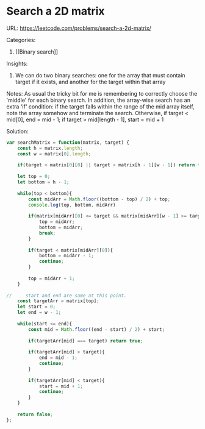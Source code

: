 # Search a 2D matrix

URL: https://leetcode.com/problems/search-a-2d-matrix/

Categories:
1. [[Binary search]]

Insights:
1. We can do two binary searches: one for the array that must contain target if it exists, and another for the target within that array

Notes:
As usual the tricky bit for me is remembering to correctly choose the 'middle' for each binary search.  In addition, the array-wise search has an extra 'if' condition: if the target falls within the range of the mid array itself, note the array somehow and terminate the search.  Otherwise, if target < mid\[0\], end = mid - 1; if target > mid\[length - 1\], start  = mid + 1

Solution:
```javascript
var searchMatrix = function(matrix, target) {
    const h = matrix.length;
    const w = matrix[0].length;
                                             
    if(target < matrix[0][0] || target > matrix[h - 1][w - 1]) return false;                                             
    
    let top = 0;
    let bottom = h - 1;
    
    while(top < bottom){
        const midArr = Math.floor((bottom - top) / 2) + top;
        console.log(top, bottom, midArr)
        
        if(matrix[midArr][0] <= target && matrix[midArr][w - 1] >= target){
            top = midArr;
            bottom = midArr;
            break;
        }
        
        if(target < matrix[midArr][0]){
            bottom = midArr - 1;
            continue;
        }
        
        top = midArr + 1;
    }
    
//     start and end are same at this point.
    const targetArr = matrix[top];
    let start = 0;
    let end = w - 1;
    
    while(start <= end){
        const mid = Math.floor((end - start) / 2) + start;
        
        if(targetArr[mid] === target) return true;
        
        if(targetArr[mid] > target){
            end = mid - 1;
            continue;
        }
        
        if(targetArr[mid] < target){
            start = mid + 1;
            continue;
        }
    }
    
    return false;
};
```